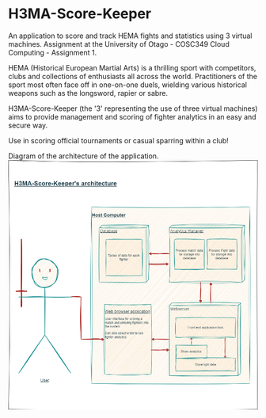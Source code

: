 # H3MA-Score-Keeper
An application to score and track HEMA fights and statistics using 3 virtual machines.
Assignment at the University of Otago - COSC349 Cloud Computing - Assignment 1.

HEMA (Historical European Martial Arts) is a thrilling sport with competitors, clubs and collections of enthusiasts all across the world. Practitioners of the sport most often face off in one-on-one duels, wielding various historical weapons such as the longsword, rapier or sabre. 

H3MA-Score-Keeper (the '3' representing the use of three virtual machines) aims to provide management and scoring of fighter analytics in an easy and secure way. 

Use in scoring official tournaments or casual sparring within a club!

Diagram of the architecture of the application.
![alt text](H3MA-Score-Keeper.drawio.png)

